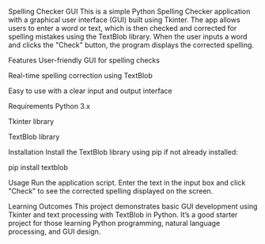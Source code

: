 Spelling Checker GUI
This is a simple Python Spelling Checker application with a graphical user interface (GUI) built using Tkinter. The app allows users to enter a word or text, which is then checked and corrected for spelling mistakes using the TextBlob library. When the user inputs a word and clicks the "Check" button, the program displays the corrected spelling.

Features
User-friendly GUI for spelling checks

Real-time spelling correction using TextBlob

Easy to use with a clear input and output interface

Requirements
Python 3.x

Tkinter library

TextBlob library

Installation
Install the TextBlob library using pip if not already installed:

pip install textblob

Usage
Run the application script. Enter the text in the input box and click "Check" to see the corrected spelling displayed on the screen.

Learning Outcomes
This project demonstrates basic GUI development using Tkinter and text processing with TextBlob in Python. 
It’s a good starter project for those learning Python programming, natural language processing, and GUI design.
